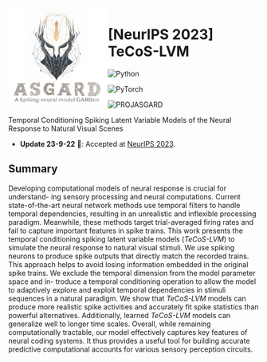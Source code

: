 <img src="https://github.com/genema/Noisy-Spiking-Neuron-Nets/raw/master/proj_logo.jpg" width="200px" align="left">

# [NeurIPS 2023] TeCoS-LVM

![Python](https://img.shields.io/badge/Python-3.8.16-brightgreen)

![PyTorch](https://img.shields.io/badge/PyTorch-1.12.1-brightgreen)

![PROJASGARD](https://img.shields.io/badge/Project-ASGARD-orange)

Temporal Conditioning Spiking Latent Variable Models of the Neural Response to Natural Visual Scenes
- **Update 23-9-22** 🎉: Accepted at [NeurIPS 2023](http://nips.cc).


## Summary
Developing computational models of neural response is crucial for understand- ing sensory processing and neural computations. Current state-of-the-art neural network methods use temporal filters to handle temporal dependencies, resulting in an unrealistic and inflexible processing paradigm. Meanwhile, these methods target trial-averaged firing rates and fail to capture important features in spike trains. This work presents the temporal conditioning spiking latent variable models (*TeCoS-LVM*) to simulate the neural response to natural visual stimuli. We use spiking neurons to produce spike outputs that directly match the recorded trains. This approach helps to avoid losing information embedded in the original spike trains. We exclude the temporal dimension from the model parameter space and in- troduce a temporal conditioning operation to allow the model to adaptively explore and exploit temporal dependencies in stimuli sequences in a natural paradigm. We show that *TeCoS-LVM* models can produce more realistic spike activities and accurately fit spike statistics than powerful alternatives. Additionally, learned *TeCoS-LVM* models can generalize well to longer time scales. Overall, while remaining computationally tractable, our model effectively captures key features of neural coding systems. It thus provides a useful tool for building accurate predictive computational accounts for various sensory perception circuits.
